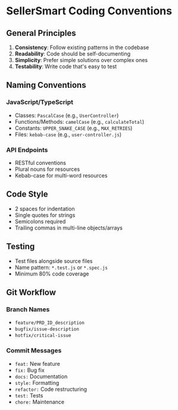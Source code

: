 # SellerSmart Coding Conventions

## General Principles

1. **Consistency**: Follow existing patterns in the codebase
2. **Readability**: Code should be self-documenting
3. **Simplicity**: Prefer simple solutions over complex ones
4. **Testability**: Write code that's easy to test

## Naming Conventions

### JavaScript/TypeScript
- Classes: `PascalCase` (e.g., `UserController`)
- Functions/Methods: `camelCase` (e.g., `calculateTotal`)
- Constants: `UPPER_SNAKE_CASE` (e.g., `MAX_RETRIES`)
- Files: `kebab-case` (e.g., `user-controller.js`)

### API Endpoints
- RESTful conventions
- Plural nouns for resources
- Kebab-case for multi-word resources

## Code Style

- 2 spaces for indentation
- Single quotes for strings
- Semicolons required
- Trailing commas in multi-line objects/arrays

## Testing

- Test files alongside source files
- Name pattern: `*.test.js` or `*.spec.js`
- Minimum 80% code coverage

## Git Workflow

### Branch Names
- `feature/PRD_ID_description`
- `bugfix/issue-description`
- `hotfix/critical-issue`

### Commit Messages
- `feat:` New feature
- `fix:` Bug fix
- `docs:` Documentation
- `style:` Formatting
- `refactor:` Code restructuring
- `test:` Tests
- `chore:` Maintenance
